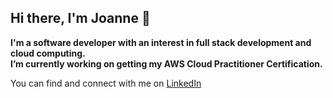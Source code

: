 ## Hi there, I'm Joanne 👋

<!--
**joanne-lai03/joanne-lai03** is a ✨ _special_ ✨ repository because its `README.md` (this file) appears on your GitHub profile. -->

**I'm a software developer with an interest in full stack development and cloud computing.<br>
I’m currently working on getting my AWS Cloud Practitioner Certification.**

You can find and connect with me on <a href="https://www.linkedin.com/in/joanne-lai03/" target="_blank">LinkedIn</a>

